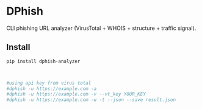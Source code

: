 # DPhish

CLI phishing URL analyzer (VirusTotal + WHOIS + structure + traffic signal).

## Install
```bash
pip install dphish-analyzer



#using api key from virus total
#dphish -u https://example.com -a
#dphish -u https://example.com -v --vt_key YOUR_KEY
#dphish -u https://example.com -w -t --json --save result.json
